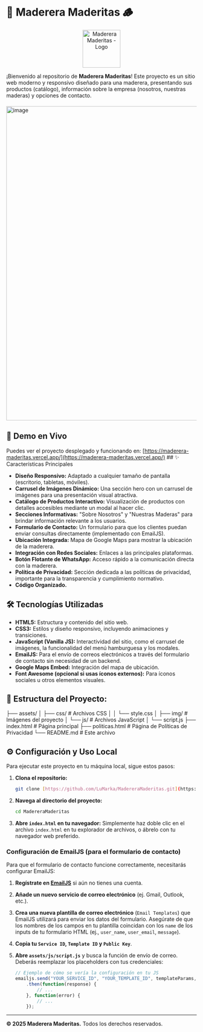 # 🌳 Maderera Maderitas 🪵

<p align="center">
  <img width="100" height="100" alt="Maderera Maderitas - Logo" src="https://github.com/user-attachments/assets/36d28323-95f3-4592-95e7-f2fcb1475411" />
</p>

¡Bienvenido al repositorio de **Maderera Maderitas**! Este proyecto es un sitio web moderno y responsivo diseñado para una maderera, presentando sus productos (catálogo), información sobre la empresa (nosotros, nuestras maderas) y opciones de contacto.

<div style="margin-top: 20px;"></div> <img width="1248" height="832" alt="image" src="https://github.com/user-attachments/assets/4c52c682-d350-4a9d-9c40-6684491d1c4c" />


## 🚀 Demo en Vivo

Puedes ver el proyecto desplegado y funcionando en:
[https://maderera-maderitas.vercel.app/](https://maderera-maderitas.vercel.app/) ## ✨ Características Principales

* **Diseño Responsivo:** Adaptado a cualquier tamaño de pantalla (escritorio, tabletas, móviles).
* **Carrusel de Imágenes Dinámico:** Una sección hero con un carrusel de imágenes para una presentación visual atractiva.
* **Catálogo de Productos Interactivo:** Visualización de productos con detalles accesibles mediante un modal al hacer clic.
* **Secciones Informativas:** "Sobre Nosotros" y "Nuestras Maderas" para brindar información relevante a los usuarios.
* **Formulario de Contacto:** Un formulario para que los clientes puedan enviar consultas directamente (implementado con EmailJS).
* **Ubicación Integrada:** Mapa de Google Maps para mostrar la ubicación de la maderera.
* **Integración con Redes Sociales:** Enlaces a las principales plataformas.
* **Botón Flotante de WhatsApp:** Acceso rápido a la comunicación directa con la maderera.
* **Política de Privacidad:** Sección dedicada a las políticas de privacidad, importante para la transparencia y cumplimiento normativo.
* **Código Organizado.**
  
## 🛠️ Tecnologías Utilizadas

* **HTML5:** Estructura y contenido del sitio web.
* **CSS3:** Estilos y diseño responsivo, incluyendo animaciones y transiciones.
* **JavaScript (Vanilla JS):** Interactividad del sitio, como el carrusel de imágenes, la funcionalidad del menú hamburguesa y los modales.
* **EmailJS:** Para el envío de correos electrónicos a través del formulario de contacto sin necesidad de un backend.
* **Google Maps Embed:** Integración del mapa de ubicación.
* **Font Awesome (opcional si usas íconos externos):** Para íconos sociales u otros elementos visuales.

## 📂 Estructura del Proyecto:
├── assets/
│   ├── css/          # Archivos CSS
│   │   └── style.css
│   ├── img/          # Imágenes del proyecto
│   └── js/           # Archivos JavaScript
│       └── script.js
├── index.html        # Página principal
├── politicas.html    # Página de Políticas de Privacidad
└── README.md         # Este archivo

## ⚙️ Configuración y Uso Local

Para ejecutar este proyecto en tu máquina local, sigue estos pasos:

1.  **Clona el repositorio:**
    ```bash
    git clone [https://github.com/LuMarka/MadereraMaderitas.git](https://github.com/LuMarka/MadereraMaderitas.git)
    ```
2.  **Navega al directorio del proyecto:**
    ```bash
    cd MadereraMaderitas
    ```
3.  **Abre `index.html` en tu navegador:**
    Simplemente haz doble clic en el archivo `index.html` en tu explorador de archivos, o ábrelo con tu navegador web preferido.

### Configuración de EmailJS (para el formulario de contacto)

Para que el formulario de contacto funcione correctamente, necesitarás configurar EmailJS:

1.  **Regístrate en [EmailJS](https://www.emailjs.com/)** si aún no tienes una cuenta.
2.  **Añade un nuevo servicio de correo electrónico** (ej. Gmail, Outlook, etc.).
3.  **Crea una nueva plantilla de correo electrónico** (`Email Templates`) que EmailJS utilizará para enviar los datos del formulario. Asegúrate de que los nombres de los campos en tu plantilla coincidan con los `name` de los inputs de tu formulario HTML (ej., `user_name`, `user_email`, `message`).
4.  **Copia tu `Service ID`, `Template ID` y `Public Key`**.
5.  **Abre `assets/js/script.js`** y busca la función de envío de correo. Deberás reemplazar los placeholders con tus credenciales:

    ```javascript
    // Ejemplo de cómo se vería la configuración en tu JS
    emailjs.send("YOUR_SERVICE_ID", "YOUR_TEMPLATE_ID", templateParams, "YOUR_PUBLIC_KEY")
        .then(function(response) {
            // ...
        }, function(error) {
            // ...
        });
    ```
---

**© 2025 Maderera Maderitas.** Todos los derechos reservados.
